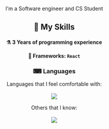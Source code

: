 <div align="center">

   I'm a Software engineer and CS Student

  ## 🔨 My Skills
  #### ⚗ 3 Years of programming experience
  #### 🧰 Frameworks: `React`

  ### ⌨ Languages
   Languages that I feel comfortable with: <br> <br>
  <img src="https://skillicons.dev/icons?i=cpp,cs,html,css&theme=light">

   Others that I know: <br> <br>
  <img src="https://skillicons.dev/icons?i=py&theme=dark">
  
</div>
